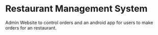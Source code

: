 # Restaurant Management System
 Admin Website to control orders and an android app for users to make orders for an restaurant.
